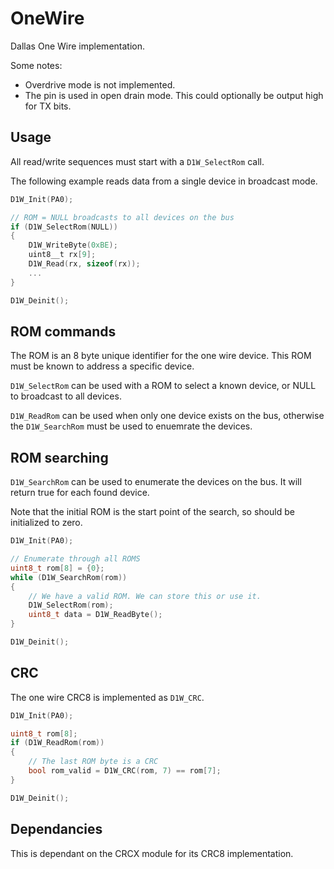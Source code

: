 # OneWire
Dallas One Wire implementation.

Some notes:
 - Overdrive mode is not implemented.
 - The pin is used in open drain mode. This could optionally be output high for TX bits.

## Usage

All read/write sequences must start with a `D1W_SelectRom` call.

The following example reads data from a single device in broadcast mode.

```C
D1W_Init(PA0);

// ROM = NULL broadcasts to all devices on the bus
if (D1W_SelectRom(NULL))
{
    D1W_WriteByte(0xBE);
    uint8__t rx[9];
    D1W_Read(rx, sizeof(rx));
    ...
}

D1W_Deinit();
```

## ROM commands

The ROM is an 8 byte unique identifier for the one wire device. This ROM must be known to address a specific device.

`D1W_SelectRom` can be used with a ROM to select a known device, or NULL to broadcast to all devices.

`D1W_ReadRom` can be used when only one device exists on the bus, otherwise the `D1W_SearchRom` must be used to enuemrate the devices.

## ROM searching

`D1W_SearchRom` can be used to enumerate the devices on the bus. It will return true for each found device.

Note that the initial ROM is the start point of the search, so should be initialized to zero.

```C
D1W_Init(PA0);

// Enumerate through all ROMS
uint8_t rom[8] = {0};
while (D1W_SearchRom(rom))
{
    // We have a valid ROM. We can store this or use it.
    D1W_SelectRom(rom);
    uint8_t data = D1W_ReadByte();
}

D1W_Deinit();
```

## CRC

The one wire CRC8 is implemented as `D1W_CRC`.

```C
D1W_Init(PA0);

uint8_t rom[8];
if (D1W_ReadRom(rom))
{
    // The last ROM byte is a CRC
    bool rom_valid = D1W_CRC(rom, 7) == rom[7];
}

D1W_Deinit();
```

## Dependancies

This is dependant on the CRCX module for its CRC8 implementation.